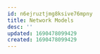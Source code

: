 ```yaml
---
id: n6ejruztjmg8ksive76mpny
title: Network Models
desc: ''
updated: 1690478099429
created: 1690478099429
---
```

